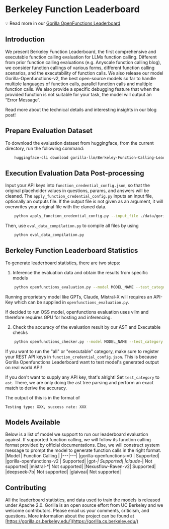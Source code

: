 # Berkeley Function Leaderboard

💡 Read more in our [Gorilla OpenFunctions Leaderboard](https://gorilla.cs.berkeley.edu/blogs/7_open_functions_v2.html)

## Introduction
We present Berkeley Function Leaderboard, the first comprehensive and executable function calling evaluation for LLMs function calling. Different from prior function calling evaluations (e.g. Anyscale function calling blog), we consider function callings of various forms, different function calling scenarios, and the executability of function calls. We also release our model Gorilla-Openfunctions-v2, the best open-source models so far to handle multiple languages of function calls, parallel function calls and multiple function calls. We also provide a specific debugging feature that when the provided function is not suitable for your task, the model will output an “Error Message”. 

Read more about the technical details and interesting insights in our blog post!

## Prepare Evaluation Dataset

To download the evaluation dataset from huggingface, from the current directory, run the following command:

```bash
    huggingface-cli download gorilla-llm/Berkeley-Function-Calling-Leaderboard --local-dir ./new_data --repo-type dataset
```

## Execution Evaluation Data Post-processing 
Input your API keys into `function_credential_config.json`, so that the original placeholder values in questions, params, and answers will be cleaned. The `apply_function_credential_config.py` inputs an input file, optionally an outputs file. If the output file is not given as an argument, it will overwrites your original file with the claned data.

```bash
    python apply_function_credential_config.py --input_file ./data/gorilla_openfunctions_v1_test_rest.json
```

Then, use `eval_data_compilation.py` to compile all files by using

```bash
    python eval_data_compilation.py
```
## Berkeley Function Leaderboard Statistics

To generate leaderboard statistics, there are two steps:

1. Inference the evaluation data and obtain the results from specific models 

```bash
    python openfunctions_evaluation.py --model MODEL_NAME --test_category all --temperature 0.3
```

Running proprietary model like GPTs, Claude, Mistral-X will requires an API-Key which can be supplied in `openfunctions_evaluation.py`.

If decided to run OSS model, openfunctions evaluation uses vllm and therefore requires GPU for hosting and inferencing.

2. Check the accuracy of the evaluation result by our AST and Executable checks

```bash
    python openfunctions_checker.py --model MODEL_NAME --test_category {TEST_CATEGORY,all,ast,executable}
```
    
If you want to run the "all" or "executable" category, make sure to register your REST API keys in `function_credential_config.json`. This is because Gorilla Openfunctions Leaderboard want to test model's generated output on real world API! 

If you don't want to supply any API key, that's alright! Set `test_category` to `ast`. There, we are only doing the ast tree parsing and perform an exact match to derive the accuracy.

The output of this is in the format of 
```
Testing type: XXX, success rate: XXX
```

## Models Available
Below is a list of model we support to run our leaderboard evaluation against. If supported function calling, we will follow its function calling format provided by official documentations. Else, we will construct system message to prompt the model to generate function calls in the right format.
|Model | Function Calling |
|---|---|
|gorilla-openfunctions-v0 | Supported|
|gorilla-openfunctions-v2 | Supported|
|gpt-*| Supported|
|claude-*| Not supported|
|mistral-*| Not supported|
|Nexusflow-Raven-v2| Supported|
|deepseek-7b| Not supported|
|glaiveai| Not supported| 



## Contributing

All the leaderboard statistics, and data used to train the models is released under Apache 2.0.
Gorilla is an open source effort from UC Berkeley and we welcome contributors. 
Please email us your comments, criticism, and questions. More information about the project can be found at [https://gorilla.cs.berkeley.edu/](https://gorilla.cs.berkeley.edu/)

